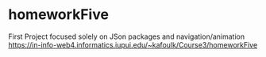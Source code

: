 # homeworkFive
 First Project focused solely on JSon packages and navigation/animation
https://in-info-web4.informatics.iupui.edu/~kafoulk/Course3/homeworkFive
